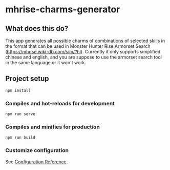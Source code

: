 # mhrise-charms-generator

## What does this do?

This app generates all possible charms of combinations of selected skills in the format that can be used in Monster Hunter Rise Armorset Search (https://mhrise.wiki-db.com/sim/?hl). Currently it only supports simplified chinese and english, and you are suppose to use the armorset search tool in the same language or it won't work.

## Project setup
```
npm install
```

### Compiles and hot-reloads for development
```
npm run serve
```

### Compiles and minifies for production
```
npm run build
```

### Customize configuration
See [Configuration Reference](https://cli.vuejs.org/config/).
